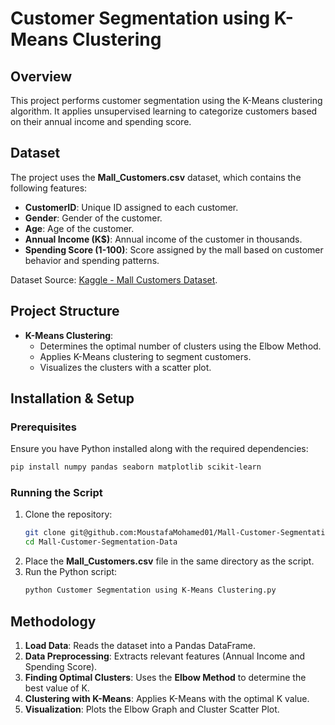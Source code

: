 # Customer Segmentation using K-Means Clustering

## Overview
This project performs customer segmentation using the K-Means clustering algorithm. It applies unsupervised learning to categorize customers based on their annual income and spending score.

## Dataset
The project uses the **Mall_Customers.csv** dataset, which contains the following features:
- **CustomerID**: Unique ID assigned to each customer.
- **Gender**: Gender of the customer.
- **Age**: Age of the customer.
- **Annual Income (K$)**: Annual income of the customer in thousands.
- **Spending Score (1-100)**: Score assigned by the mall based on customer behavior and spending patterns.

Dataset Source: [Kaggle - Mall Customers Dataset](https://www.kaggle.com/vjchoudhary7/customer-segmentation-tutorial-in-python).

## Project Structure
- **K-Means Clustering**: 
  - Determines the optimal number of clusters using the Elbow Method.
  - Applies K-Means clustering to segment customers.
  - Visualizes the clusters with a scatter plot.

## Installation & Setup
### Prerequisites
Ensure you have Python installed along with the required dependencies:
```sh
pip install numpy pandas seaborn matplotlib scikit-learn
```

### Running the Script
1. Clone the repository:
   ```sh
   git clone git@github.com:MoustafaMohamed01/Mall-Customer-Segmentation-Data.git
   cd Mall-Customer-Segmentation-Data
   ```
2. Place the **Mall_Customers.csv** file in the same directory as the script.
3. Run the Python script:
   ```sh
   python Customer Segmentation using K-Means Clustering.py
   ```

## Methodology
1. **Load Data**: Reads the dataset into a Pandas DataFrame.
2. **Data Preprocessing**: Extracts relevant features (Annual Income and Spending Score).
3. **Finding Optimal Clusters**: Uses the **Elbow Method** to determine the best value of K.
4. **Clustering with K-Means**: Applies K-Means with the optimal K value.
5. **Visualization**: Plots the Elbow Graph and Cluster Scatter Plot.
